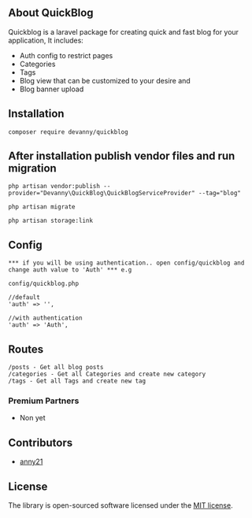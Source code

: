 

## About QuickBlog

Quickblog is a laravel package for creating quick and fast blog for your application, It includes:

- Auth config to restrict pages
- Categories
- Tags
- Blog view that can be customized to your desire and
- Blog banner upload


## Installation

    composer require devanny/quickblog
 
## After installation publish vendor files and run migration

    php artisan vendor:publish --provider="Devanny\QuickBlog\QuickBlogServiceProvider" --tag="blog"
    
    php artisan migrate
    
    php artisan storage:link 
 
    
## Config

    *** if you will be using authentication.. open config/quickblog and change auth value to 'Auth' *** e.g
    
    config/quickblog.php
    
    //default
    'auth' => '',
    
    //with authentication
    'auth' => 'Auth',
    

## Routes

    /posts - Get all blog posts
    /categories - Get all Categories and create new category 
    /tags - Get all Tags and create new tag

### Premium Partners

- Non yet

## Contributors

- <a href="https://github.com/anny21">anny21</a>

## License

The library is open-sourced software licensed under the [MIT license](https://opensource.org/licenses/MIT).
